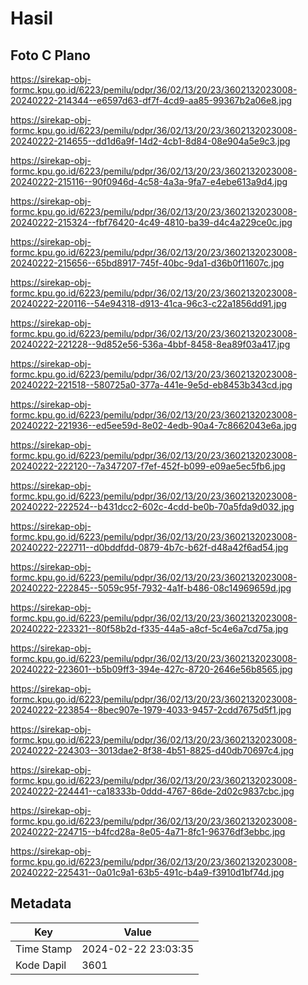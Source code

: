 # Hasil

## Foto C Plano

https://sirekap-obj-formc.kpu.go.id/6223/pemilu/pdpr/36/02/13/20/23/3602132023008-20240222-214344--e6597d63-df7f-4cd9-aa85-99367b2a06e8.jpg

https://sirekap-obj-formc.kpu.go.id/6223/pemilu/pdpr/36/02/13/20/23/3602132023008-20240222-214655--dd1d6a9f-14d2-4cb1-8d84-08e904a5e9c3.jpg

https://sirekap-obj-formc.kpu.go.id/6223/pemilu/pdpr/36/02/13/20/23/3602132023008-20240222-215116--90f0946d-4c58-4a3a-9fa7-e4ebe613a9d4.jpg

https://sirekap-obj-formc.kpu.go.id/6223/pemilu/pdpr/36/02/13/20/23/3602132023008-20240222-215324--fbf76420-4c49-4810-ba39-d4c4a229ce0c.jpg

https://sirekap-obj-formc.kpu.go.id/6223/pemilu/pdpr/36/02/13/20/23/3602132023008-20240222-215656--65bd8917-745f-40bc-9da1-d36b0f11607c.jpg

https://sirekap-obj-formc.kpu.go.id/6223/pemilu/pdpr/36/02/13/20/23/3602132023008-20240222-220116--54e94318-d913-41ca-96c3-c22a1856dd91.jpg

https://sirekap-obj-formc.kpu.go.id/6223/pemilu/pdpr/36/02/13/20/23/3602132023008-20240222-221228--9d852e56-536a-4bbf-8458-8ea89f03a417.jpg

https://sirekap-obj-formc.kpu.go.id/6223/pemilu/pdpr/36/02/13/20/23/3602132023008-20240222-221518--580725a0-377a-441e-9e5d-eb8453b343cd.jpg

https://sirekap-obj-formc.kpu.go.id/6223/pemilu/pdpr/36/02/13/20/23/3602132023008-20240222-221936--ed5ee59d-8e02-4edb-90a4-7c8662043e6a.jpg

https://sirekap-obj-formc.kpu.go.id/6223/pemilu/pdpr/36/02/13/20/23/3602132023008-20240222-222120--7a347207-f7ef-452f-b099-e09ae5ec5fb6.jpg

https://sirekap-obj-formc.kpu.go.id/6223/pemilu/pdpr/36/02/13/20/23/3602132023008-20240222-222524--b431dcc2-602c-4cdd-be0b-70a5fda9d032.jpg

https://sirekap-obj-formc.kpu.go.id/6223/pemilu/pdpr/36/02/13/20/23/3602132023008-20240222-222711--d0bddfdd-0879-4b7c-b62f-d48a42f6ad54.jpg

https://sirekap-obj-formc.kpu.go.id/6223/pemilu/pdpr/36/02/13/20/23/3602132023008-20240222-222845--5059c95f-7932-4a1f-b486-08c14969659d.jpg

https://sirekap-obj-formc.kpu.go.id/6223/pemilu/pdpr/36/02/13/20/23/3602132023008-20240222-223321--80f58b2d-f335-44a5-a8cf-5c4e6a7cd75a.jpg

https://sirekap-obj-formc.kpu.go.id/6223/pemilu/pdpr/36/02/13/20/23/3602132023008-20240222-223601--b5b09ff3-394e-427c-8720-2646e56b8565.jpg

https://sirekap-obj-formc.kpu.go.id/6223/pemilu/pdpr/36/02/13/20/23/3602132023008-20240222-223854--8bec907e-1979-4033-9457-2cdd7675d5f1.jpg

https://sirekap-obj-formc.kpu.go.id/6223/pemilu/pdpr/36/02/13/20/23/3602132023008-20240222-224303--3013dae2-8f38-4b51-8825-d40db70697c4.jpg

https://sirekap-obj-formc.kpu.go.id/6223/pemilu/pdpr/36/02/13/20/23/3602132023008-20240222-224441--ca18333b-0ddd-4767-86de-2d02c9837cbc.jpg

https://sirekap-obj-formc.kpu.go.id/6223/pemilu/pdpr/36/02/13/20/23/3602132023008-20240222-224715--b4fcd28a-8e05-4a71-8fc1-96376df3ebbc.jpg

https://sirekap-obj-formc.kpu.go.id/6223/pemilu/pdpr/36/02/13/20/23/3602132023008-20240222-225431--0a01c9a1-63b5-491c-b4a9-f3910d1bf74d.jpg


## Metadata

| Key        | Value               |
| ---------- | ------------------- |
| Time Stamp | 2024-02-22 23:03:35 |
| Kode Dapil | 3601                |




